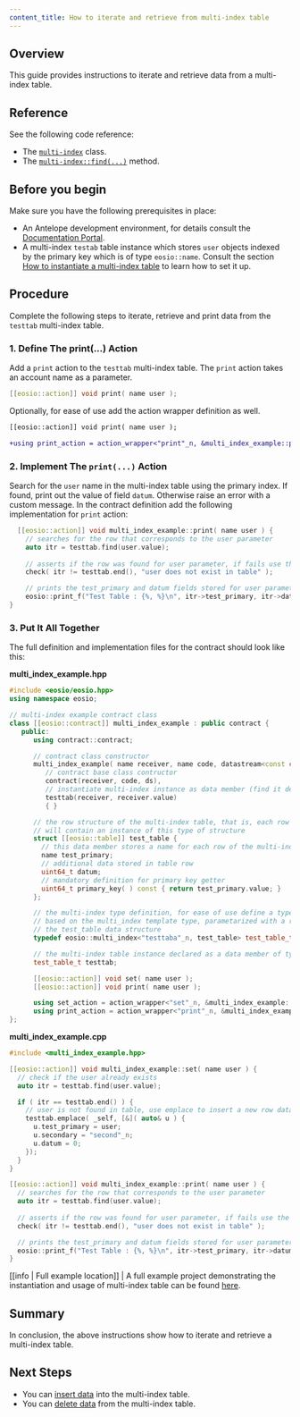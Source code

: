 ```yaml
---
content_title: How to iterate and retrieve from multi-index table
---
```


## Overview

This guide provides instructions to iterate and retrieve data from a multi-index table.

## Reference

See the following code reference:

* The [`multi-index`](../../reference/Classes/classeosio_1_1multi__index) class.
* The [`multi-index::find(...)`](../../reference/Modules/group__multiindex#function-find) method.

## Before you begin

Make sure you have the following prerequisites in place:

* An Antelope development environment, for details consult the [Documentation Portal](https://docs.eosnetwork.com/docs/latest/).
* A multi-index `testab` table instance which stores `user` objects indexed by the primary key which is of type `eosio::name`. Consult the section [How to instantiate a multi-index table](./how-to-instantiate-a-multi-index-table) to learn how to set it up.

## Procedure

Complete the following steps to iterate, retrieve and print data from the `testtab` multi-index table.

### 1. Define The print(...) Action

Add a `print` action to the `testtab` multi-index table. The `print` action takes an account name as a parameter.

```cpp
[[eosio::action]] void print( name user );
```

Optionally, for ease of use add the action wrapper definition as well.

```diff
[[eosio::action]] void print( name user );

+using print_action = action_wrapper<"print"_n, &multi_index_example::print>;
```

### 2. Implement The `print(...)` Action

Search for the `user` name in the multi-index table using the primary index. If found, print out the value of field `datum`. Otherwise raise an error with a custom message. In the contract definition add the following implementation for `print` action:

```cpp
  [[eosio::action]] void multi_index_example::print( name user ) {
    // searches for the row that corresponds to the user parameter
    auto itr = testtab.find(user.value);
    
    // asserts if the row was found for user parameter, if fails use the given message
    check( itr != testtab.end(), "user does not exist in table" );

    // prints the test_primary and datum fields stored for user parameter
    eosio::print_f("Test Table : {%, %}\n", itr->test_primary, itr->datum);
}
```

### 3. Put It All Together

The full definition and implementation files for the contract should look like this:

__multi_index_example.hpp__

```cpp
#include <eosio/eosio.hpp>
using namespace eosio;

// multi-index example contract class
class [[eosio::contract]] multi_index_example : public contract {
   public:
      using contract::contract;

      // contract class constructor
      multi_index_example( name receiver, name code, datastream<const char*> ds ) :
         // contract base class contructor
         contract(receiver, code, ds),
         // instantiate multi-index instance as data member (find it defined below)
         testtab(receiver, receiver.value)
         { }

      // the row structure of the multi-index table, that is, each row of the table
      // will contain an instance of this type of structure
      struct [[eosio::table]] test_table {
        // this data member stores a name for each row of the multi-index table
        name test_primary;
        // additional data stored in table row
        uint64_t datum;
        // mandatory definition for primary key getter
        uint64_t primary_key( ) const { return test_primary.value; }
      };

      // the multi-index type definition, for ease of use define a type alias `test_table_t`, 
      // based on the multi_index template type, parametarized with a random name and 
      // the test_table data structure
      typedef eosio::multi_index<"testtaba"_n, test_table> test_table_t;

      // the multi-index table instance declared as a data member of type test_table_t
      test_table_t testtab;

      [[eosio::action]] void set( name user );
      [[eosio::action]] void print( name user );

      using set_action = action_wrapper<"set"_n, &multi_index_example::set>;
      using print_action = action_wrapper<"print"_n, &multi_index_example::print>;
};
```

__multi_index_example.cpp__

```cpp
#include <multi_index_example.hpp>

[[eosio::action]] void multi_index_example::set( name user ) {
  // check if the user already exists
  auto itr = testtab.find(user.value);

  if ( itr == testtab.end() ) {
    // user is not found in table, use emplace to insert a new row data structure in table
    testtab.emplace( _self, [&]( auto& u ) {
      u.test_primary = user;
      u.secondary = "second"_n;
      u.datum = 0;
    });
  }
}

[[eosio::action]] void multi_index_example::print( name user ) {
  // searches for the row that corresponds to the user parameter
  auto itr = testtab.find(user.value);
  
  // asserts if the row was found for user parameter, if fails use the given message
  check( itr != testtab.end(), "user does not exist in table" );

  // prints the test_primary and datum fields stored for user parameter
  eosio::print_f("Test Table : {%, %}\n", itr->test_primary, itr->datum);
}
```

[[info | Full example location]]
| A full example project demonstrating the instantiation and usage of multi-index table can be found [here](https://github.com/AntelopeIO/cdt/blob/main/examples/multi_index_example).

## Summary

In conclusion, the above instructions show how to iterate and retrieve a multi-index table.

## Next Steps

* You can [insert data](./how-to-insert-data-into-a-multi-index-table) into the multi-index table.
* You can [delete data](./how-to-delete-data-from-a-multi-index-table) from the multi-index table.
